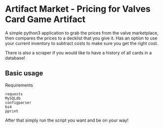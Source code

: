 # Artifact Market - Pricing for Valves Card Game Artifact

A simple python3 application to grab the prices from the valve marketplace, then compares the prices to a decklist that you give it.
Has an option to use your current inventory to subtract costs to make sure you get the right cost.

There is also a scraper if you would like to have a history of all cards in a database!

## Basic usage

Requirements
```
requests
MySQLdb
configparser
bs4
pprint
```
After that simply run the script you want and be on your way!